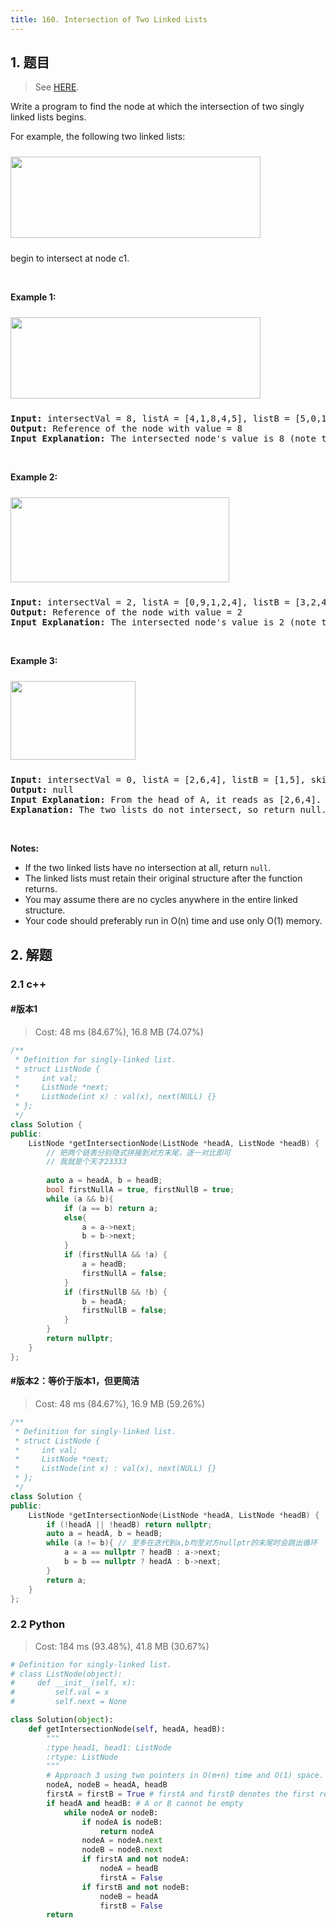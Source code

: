 ```yaml
---
title: 160. Intersection of Two Linked Lists
---
```


## 1. 题目

> See [HERE](https://leetcode.com/problems/intersection-of-two-linked-lists/).

<div><p>Write a program to find the node at which the intersection of two singly linked lists begins.</p>

<p>For example, the following two linked lists:</p>
<a href="https://assets.leetcode.com/uploads/2018/12/13/160_statement.png" target="_blank"><img alt="" src="https://assets.leetcode.com/uploads/2018/12/13/160_statement.png" style="margin-top: 10px; margin-bottom: 10px; width: 400px; height: 130px;"></a>

<p>begin to intersect at node c1.</p>

<p>&nbsp;</p>

<p><strong>Example 1:</strong></p>
<a href="https://assets.leetcode.com/uploads/2018/12/13/160_example_1.png" target="_blank"><img alt="" src="https://assets.leetcode.com/uploads/2018/12/13/160_example_1.png" style="margin-top: 10px; margin-bottom: 10px; width: 400px; height: 130px;"></a>

<pre><strong>Input: </strong>intersectVal = 8, listA = [4,1,8,4,5], listB = [5,0,1,8,4,5], skipA = 2, skipB = 3
<strong>Output:</strong> Reference of the node with value = 8
<strong>Input Explanation:</strong> The intersected node's value is 8 (note that this must not be 0 if the two lists intersect). From the head of A, it reads as [4,1,8,4,5]. From the head of B, it reads as [5,0,1,8,4,5]. There are 2 nodes before the intersected node in A; There are 3 nodes before the intersected node in B.</pre>

<p>&nbsp;</p>

<p><strong>Example 2:</strong></p>
<a href="https://assets.leetcode.com/uploads/2018/12/13/160_example_2.png" target="_blank"><img alt="" src="https://assets.leetcode.com/uploads/2018/12/13/160_example_2.png" style="margin-top: 10px; margin-bottom: 10px; width: 350px; height: 136px;"></a>

<pre><strong>Input: </strong>intersectVal&nbsp;= 2, listA = [0,9,1,2,4], listB = [3,2,4], skipA = 3, skipB = 1
<strong>Output:</strong> Reference of the node with value = 2
<strong>Input Explanation:</strong>&nbsp;The intersected node's value is 2 (note that this must not be 0 if the two lists intersect). From the head of A, it reads as [0,9,1,2,4]. From the head of B, it reads as [3,2,4]. There are 3 nodes before the intersected node in A; There are 1 node before the intersected node in B.
</pre>

<p>&nbsp;</p>

<p><strong>Example 3:</strong></p>
<a href="https://assets.leetcode.com/uploads/2018/12/13/160_example_3.png" target="_blank"><img alt="" src="https://assets.leetcode.com/uploads/2018/12/13/160_example_3.png" style="margin-top: 10px; margin-bottom: 10px; width: 200px; height: 126px;"></a>

<pre><strong>Input: </strong>intersectVal = 0, listA = [2,6,4], listB = [1,5], skipA = 3, skipB = 2
<strong>Output:</strong> null
<strong>Input Explanation:</strong> From the head of A, it reads as [2,6,4]. From the head of B, it reads as [1,5]. Since the two lists do not intersect, intersectVal must be 0, while skipA and skipB can be arbitrary values.
<strong>Explanation:</strong> The two lists do not intersect, so return null.
</pre>

<p>&nbsp;</p>

<p><b>Notes:</b></p>

<ul>
	<li>If the two linked lists have no intersection at all, return <code>null</code>.</li>
	<li>The linked lists must retain their original structure after the function returns.</li>
	<li>You may assume there are no cycles anywhere in the entire linked structure.</li>
	<li>Your code should preferably run in O(n) time and use only O(1) memory.</li>
</ul>
</div>

## 2. 解题

### 2.1 c++

#### #版本1

> Cost: 48 ms (84.67%), 16.8 MB (74.07%)

```cpp
/**
 * Definition for singly-linked list.
 * struct ListNode {
 *     int val;
 *     ListNode *next;
 *     ListNode(int x) : val(x), next(NULL) {}
 * };
 */
class Solution {
public:
    ListNode *getIntersectionNode(ListNode *headA, ListNode *headB) {
        // 把两个链表分别隐式拼接到对方末尾，逐一对比即可
        // 我就是个天才23333
        
        auto a = headA, b = headB;
        bool firstNullA = true, firstNullB = true;
        while (a && b){
            if (a == b) return a;
            else{
                a = a->next;
                b = b->next;
            }
            if (firstNullA && !a) {
                a = headB;
                firstNullA = false;
            }
            if (firstNullB && !b) {
                b = headA;
                firstNullB = false;
            }
        }
        return nullptr;
    }
};
```

#### #版本2：等价于版本1，但更简洁

> Cost: 48 ms (84.67%), 16.9 MB (59.26%)

```cpp
/**
 * Definition for singly-linked list.
 * struct ListNode {
 *     int val;
 *     ListNode *next;
 *     ListNode(int x) : val(x), next(NULL) {}
 * };
 */
class Solution {
public:
    ListNode *getIntersectionNode(ListNode *headA, ListNode *headB) {
        if (!headA || !headB) return nullptr;
        auto a = headA, b = headB;
        while (a != b){ // 至多在迭代到a,b均至对方nullptr的末尾时会跳出循环
            a = a == nullptr ? headB : a->next;
            b = b == nullptr ? headA : b->next;
        }
        return a;
    }
};
```

### 2.2 Python

> Cost: 184 ms (93.48%), 41.8 MB (30.67%)

```python
# Definition for singly-linked list.
# class ListNode(object):
#     def __init__(self, x):
#         self.val = x
#         self.next = None

class Solution(object):
    def getIntersectionNode(self, headA, headB):
        """
        :type head1, head1: ListNode
        :rtype: ListNode
        """
        # Approach 3 using two pointers in O(m+n) time and O(1) space.
        nodeA, nodeB = headA, headB
        firstA = firstB = True # firstA and firstB denotes the first redirection
        if headA and headB: # A or B cannot be empty
            while nodeA or nodeB:
                if nodeA is nodeB:
                    return nodeA
                nodeA = nodeA.next
                nodeB = nodeB.next
                if firstA and not nodeA:
                    nodeA = headB
                    firstA = False
                if firstB and not nodeB:
                    nodeB = headA
                    firstB = False
        return
```
